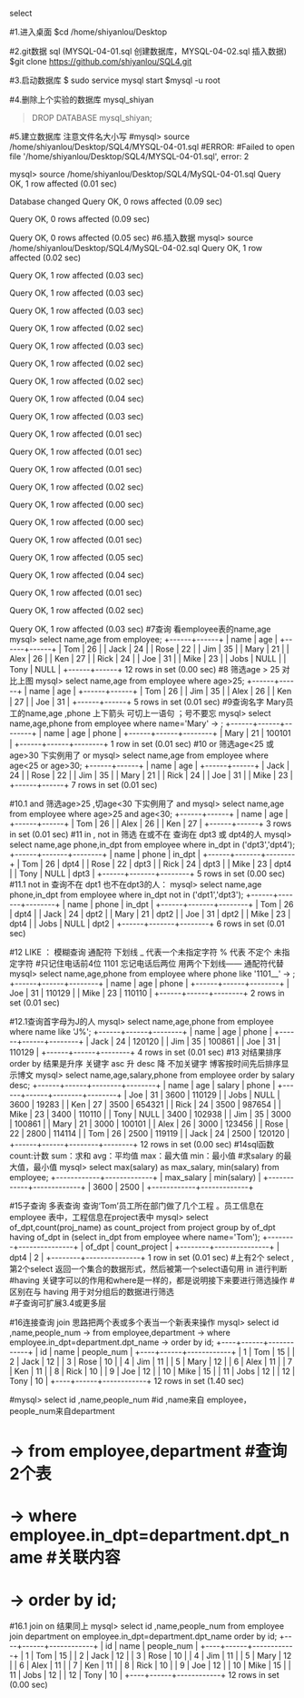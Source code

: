 select 


#1.进入桌面
$cd /home/shiyanlou/Desktop

#2.git数据 sql (MYSQL-04-01.sql 创建数据库，MYSQL-04-02.sql 插入数据)
$git clone https://github.com/shiyanlou/SQL4.git

#3.启动数据库
$ sudo service mysql start
$mysql -u root

#4.删除上个实验的数据库 mysql_shiyan
>DROP DATABASE mysql_shiyan;

#5.建立数据库  注意文件名大小写 
#mysql> source /home/shiyanlou/Desktop/SQL4/MYSQL-04-01.sql
#ERROR: 
#Failed to open file '/home/shiyanlou/Desktop/SQL4/MYSQL-04-01.sql', error: 2

mysql> source /home/shiyanlou/Desktop/SQL4/MySQL-04-01.sql
Query OK, 1 row affected (0.01 sec)

Database changed
Query OK, 0 rows affected (0.09 sec)

Query OK, 0 rows affected (0.09 sec)

Query OK, 0 rows affected (0.05 sec)
#6.插入数据
mysql> source /home/shiyanlou/Desktop/SQL4/MySQL-04-02.sql
Query OK, 1 row affected (0.02 sec)

Query OK, 1 row affected (0.03 sec)

Query OK, 1 row affected (0.03 sec)

Query OK, 1 row affected (0.03 sec)

Query OK, 1 row affected (0.02 sec)

Query OK, 1 row affected (0.03 sec)

Query OK, 1 row affected (0.02 sec)

Query OK, 1 row affected (0.02 sec)

Query OK, 1 row affected (0.04 sec)

Query OK, 1 row affected (0.03 sec)

Query OK, 1 row affected (0.01 sec)

Query OK, 1 row affected (0.01 sec)

Query OK, 1 row affected (0.01 sec)

Query OK, 1 row affected (0.02 sec)

Query OK, 1 row affected (0.00 sec)

Query OK, 1 row affected (0.00 sec)

Query OK, 1 row affected (0.01 sec)

Query OK, 1 row affected (0.05 sec)

Query OK, 1 row affected (0.04 sec)

Query OK, 1 row affected (0.01 sec)

Query OK, 1 row affected (0.02 sec)

Query OK, 1 row affected (0.03 sec)
#7查询 看employee表的name,age
mysql> select name,age from employee;
+------+------+
| name | age  |
+------+------+
| Tom  |   26 |
| Jack |   24 |
| Rose |   22 |
| Jim  |   35 |
| Mary |   21 |
| Alex |   26 |
| Ken  |   27 |
| Rick |   24 |
| Joe  |   31 |
| Mike |   23 |
| Jobs | NULL |
| Tony | NULL |
+------+------+
12 rows in set (0.00 sec)
#8 筛选age > 25 对比上图
mysql> select name,age from employee where age>25;
+------+------+
| name | age  |
+------+------+
| Tom  |   26 |
| Jim  |   35 |
| Alex |   26 |
| Ken  |   27 |
| Joe  |   31 |
+------+------+
5 rows in set (0.01 sec)
#9查询名字 Mary员工的name,age ,phone 上下箭头 可切上一语句 ；号不要忘
mysql> select name,age,phone from employee where name='Mary'
    -> ; 
+------+------+--------+
| name | age  | phone  |
+------+------+--------+
| Mary |   21 | 100101 |
+------+------+--------+
1 row in set (0.01 sec)
#10 or    筛选age<25 或age>30  下实例用了 or
mysql> select name,age from employee where age<25 or age>30;
+------+------+
| name | age  |
+------+------+
| Jack |   24 |
| Rose |   22 |
| Jim  |   35 |
| Mary |   21 |
| Rick |   24 |
| Joe  |   31 |
| Mike |   23 |
+------+------+
7 rows in set (0.01 sec)

#10.1 and   筛选age>25 ,切age<30  下实例用了 and
mysql> select name,age from employee where age>25 and age<30;
+------+------+
| name | age  |
+------+------+
| Tom  |   26 |
| Alex |   26 |
| Ken  |   27 |
+------+------+
3 rows in set (0.01 sec)
#11 in ,  not in  筛选 在或不在 查询在 dpt3 或 dpt4的人
mysql> select name,age phone,in_dpt from employee where in_dpt in ('dpt3','dpt4');
+------+-------+--------+
| name | phone | in_dpt |
+------+-------+--------+
| Tom  |    26 | dpt4   |
| Rose |    22 | dpt3   |
| Rick |    24 | dpt3   |
| Mike |    23 | dpt4   |
| Tony |  NULL | dpt3   |
+------+-------+--------+
5 rows in set (0.00 sec)
#11.1 not in  查询不在 dpt1 也不在dpt3的人：
mysql> select name,age phone,in_dpt from employee where in_dpt not in ('dpt1','dpt3');
+------+-------+--------+
| name | phone | in_dpt |
+------+-------+--------+
| Tom  |    26 | dpt4   |
| Jack |    24 | dpt2   |
| Mary |    21 | dpt2   |
| Joe  |    31 | dpt2   |
| Mike |    23 | dpt4   |
| Jobs |  NULL | dpt2   |
+------+-------+--------+
6 rows in set (0.01 sec)

#12 LIKE ： 模糊查询    通配符 下划线  _ 代表一个未指定字符  % 代表 不定个 未指定字符
#只记住电话前4位 1101  忘记电话后两位 用两个下划线—— 通配符代替 
mysql> select name,age,phone from employee where phone like '1101__'
    -> ;
+------+------+--------+
| name | age  | phone  |
+------+------+--------+
| Joe  |   31 | 110129 |
| Mike |   23 | 110110 |
+------+------+--------+
2 rows in set (0.01 sec)

#12.1查询首字母为J的人
mysql> select name,age,phone from employee where name like 'J%';
+------+------+--------+
| name | age  | phone  |
+------+------+--------+
| Jack |   24 | 120120 |
| Jim  |   35 | 100861 |
| Joe  |   31 | 110129 |
+------+------+--------+
4 rows in set (0.01 sec)
#13 对结果排序 order by 结果是升序  关键字  asc 升  desc 降  不加关键字 博客按时间先后排序显示博文
mysql> select name,age,salary,phone from employee order by salary desc;
+------+------+--------+--------+
| name | age  | salary | phone  |
+------+------+--------+--------+
| Joe  |   31 |   3600 | 110129 |
| Jobs | NULL |   3600 |  19283 |
| Ken  |   27 |   3500 | 654321 |
| Rick |   24 |   3500 | 987654 |
| Mike |   23 |   3400 | 110110 |
| Tony | NULL |   3400 | 102938 |
| Jim  |   35 |   3000 | 100861 |
| Mary |   21 |   3000 | 100101 |
| Alex |   26 |   3000 | 123456 |
| Rose |   22 |   2800 | 114114 |
| Tom  |   26 |   2500 | 119119 |
| Jack |   24 |   2500 | 120120 |
+------+------+--------+--------+
12 rows in set (0.00 sec)
#14sql函数 count:计数 sum：求和 avg：平均值 max：最大值 min：最小值 
#求salary 的最大值，最小值
mysql> select max(salary) as max_salary, min(salary) from employee;
+------------+-------------+
| max_salary | min(salary) |
+------------+-------------+
|       3600 |        2500 |
+------------+-------------+

#15子查询 多表查询 查询‘Tom’员工所在部门做了几个工程  。员工信息在employee 表中，工程信息在project表中
mysql> select of_dpt,count(proj_name) as count_project from project group by of_dpt having of_dpt in (select in_dpt from employee where name='Tom');
+--------+---------------+
| of_dpt | count_project |
+--------+---------------+
| dpt4   |             2 |
+--------+---------------+
1 row in set (0.01 sec)
#上有2个 select ,第2个select 返回一个集合的数据形式，然后被第一个select语句用 in 进行判断
#having 关键字可以的作用和where是一样的，都是说明接下来要进行筛选操作 
#区别在与 having 用于对分组后的数据进行筛选  
#子查询可扩展3.4或更多层

#16连接查询 join  思路把两个表或多个表当一个新表来操作
mysql> select id ,name,people_num 
    -> from employee,department
    -> where employee.in_dpt=department.dpt_name
    -> order by id;
+----+------+------------+
| id | name | people_num |
+----+------+------------+
|  1 | Tom  |         15 |
|  2 | Jack |         12 |
|  3 | Rose |         10 |
|  4 | Jim  |         11 |
|  5 | Mary |         12 |
|  6 | Alex |         11 |
|  7 | Ken  |         11 |
|  8 | Rick |         10 |
|  9 | Joe  |         12 |
| 10 | Mike |         15 |
| 11 | Jobs |         12 |
| 12 | Tony |         10 |
+----+------+------------+
12 rows in set (1.40 sec)

#mysql> select id ,name,people_num                 #id ,name来自 employee，people_num来自department
#    -> from employee,department		   #查询2个表
#    -> where employee.in_dpt=department.dpt_name  #关联内容
#    -> order by id;


#16.1 join on 结果同上
mysql> select id ,name,people_num  from employee join department on employee.in_dpt=department.dpt_name order by id;
+----+------+------------+
| id | name | people_num |
+----+------+------------+
|  1 | Tom  |         15 |
|  2 | Jack |         12 |
|  3 | Rose |         10 |
|  4 | Jim  |         11 |
|  5 | Mary |         12 |
|  6 | Alex |         11 |
|  7 | Ken  |         11 |
|  8 | Rick |         10 |
|  9 | Joe  |         12 |
| 10 | Mike |         15 |
| 11 | Jobs |         12 |
| 12 | Tony |         10 |
+----+------+------------+
12 rows in set (0.00 sec)

















